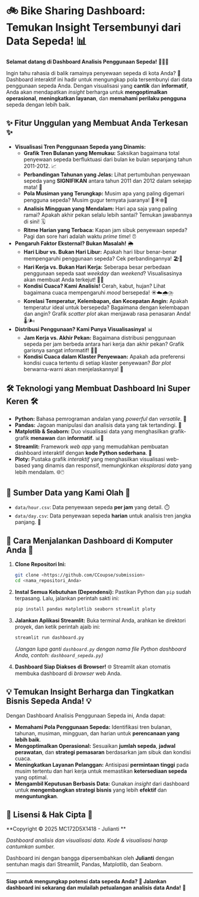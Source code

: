 # 🚲  Bike Sharing Dashboard: Temukan Insight Tersembunyi dari Data Sepeda! 📊

**Selamat datang di Dashboard Analisis Penggunaan Sepeda!** 🚴‍♀️💨

Ingin tahu rahasia di balik ramainya penyewaan sepeda di kota Anda? 🤔  Dashboard interaktif ini hadir untuk mengungkap pola tersembunyi dari data penggunaan sepeda Anda.  Dengan visualisasi yang **cantik** dan **informatif**, Anda akan mendapatkan *insight* berharga untuk **mengoptimalkan operasional**, **meningkatkan layanan**, dan **memahami perilaku pengguna** sepeda dengan lebih baik.

## ✨ Fitur Unggulan yang Membuat Anda Terkesan ✨

*   **Visualisasi Tren Penggunaan Sepeda yang Dinamis:**
    *   **Grafik Tren Bulanan yang Memukau:** Saksikan bagaimana total penyewaan sepeda berfluktuasi dari bulan ke bulan sepanjang tahun 2011-2012. 📈
    *   **Perbandingan Tahunan yang Jelas:** Lihat pertumbuhan penyewaan sepeda yang **SIGNIFIKAN** antara tahun 2011 dan 2012 dalam sekejap mata! 🚀
    *   **Pola Musiman yang Terungkap:**  Musim apa yang paling digemari pengguna sepeda? Musim gugur ternyata juaranya! 🍂☀️❄️🌷
    *   **Analisis Mingguan yang Mendalam:**  Hari apa saja yang paling ramai? Apakah akhir pekan selalu lebih santai? Temukan jawabannya di sini! 🗓️
    *   **Ritme Harian yang Terbaca:**  Kapan jam sibuk penyewaan sepeda?  Pagi dan sore hari adalah waktu *prime time*! ⏰
*   **Pengaruh Faktor Eksternal? Bukan Masalah!** 🌦️
    *   **Hari Libur vs. Bukan Hari Libur:**  Apakah hari libur benar-benar mempengaruhi penggunaan sepeda?  Cek perbandingannya! 🏖️🏢
    *   **Hari Kerja vs. Bukan Hari Kerja:**  Seberapa besar perbedaan penggunaan sepeda saat *weekday* dan *weekend*?  Visualisasinya akan membuat Anda terkejut! 💼🎉
    *   **Kondisi Cuaca? Kami Analisis!**  Cerah, kabut, hujan?  Lihat bagaimana cuaca mempengaruhi *mood* bersepeda! ☀️☁️🌧️⛈️
    *   **Korelasi Temperatur, Kelembapan, dan Kecepatan Angin:**  Apakah temperatur ideal untuk bersepeda? Bagaimana dengan kelembapan dan angin?  Grafik *scatter plot* akan menjawab rasa penasaran Anda! 🌡️💧🌬️
*   **Distribusi Penggunaan? Kami Punya Visualisasinya!** 📊
    *   **Jam Kerja vs. Akhir Pekan:**  Bagaimana distribusi penggunaan sepeda per jam berbeda antara hari kerja dan akhir pekan?  Grafik garisnya sangat informatif! 👔🥳
    *   **Kondisi Cuaca dalam Klaster Penyewaan:**  Apakah ada preferensi kondisi cuaca tertentu di setiap klaster penyewaan?  *Bar plot* berwarna-warni akan menjelaskannya! 🌈

## 🛠️ Teknologi yang Membuat Dashboard Ini Super Keren 🛠️

*   **Python:** Bahasa pemrograman andalan yang *powerful* dan *versatile*. 🐍
*   **Pandas:**  Jagoan manipulasi dan analisis data yang tak tertandingi. 🐼
*   **Matplotlib & Seaborn:**  Duo visualisasi data yang menghasilkan grafik-grafik **menawan** dan **informatif**. 📊🎨
*   **Streamlit:**  Framework *web app* yang memudahkan pembuatan dashboard interaktif dengan **kode Python sederhana**. 🚀
*   **Ploty:**  Pustaka grafik *interaktif* yang menghasilkan visualisasi web-based yang dinamis dan responsif, memungkinkan *eksplorasi data* yang lebih mendalam. 🌐🖱️

## 📂 Sumber Data yang Kami Olah 📂

*   `data/hour.csv`: Data penyewaan sepeda **per jam** yang detail. ⏱️
*   `data/day.csv`: Data penyewaan sepeda **harian** untuk analisis tren jangka panjang. 📅

## 🚀 Cara Menjalankan Dashboard di Komputer Anda 🚀

1.  **Clone Repositori Ini:**
    ```bash
    git clone <https://github.com/CCoupse/submission>
    cd <nama_repositori_Anda>
    ```

2.  **Instal Semua Kebutuhan (Dependensi):**
    Pastikan Python dan `pip` sudah terpasang. Lalu, jalankan perintah sakti ini:
    ```bash
    pip install pandas matplotlib seaborn streamlit ploty
    ```

3.  **Jalankan Aplikasi Streamlit:**
    Buka terminal Anda, arahkan ke direktori proyek, dan ketik perintah ajaib ini:
    ```bash
    streamlit run dashboard.py
    ```
    *(Jangan lupa ganti `dashboard.py` dengan nama file Python dashboard Anda, contoh: `dashboard_sepeda.py`)*

4.  **Dashboard Siap Diakses di Browser!** 🌐
    Streamlit akan otomatis membuka dashboard di *browser* web Anda.

## 💡  Temukan Insight Berharga dan Tingkatkan Bisnis Sepeda Anda! 💡

Dengan Dashboard Analisis Penggunaan Sepeda ini, Anda dapat:

*   **Memahami Pola Penggunaan Sepeda:** Identifikasi tren bulanan, tahunan, musiman, mingguan, dan harian untuk **perencanaan yang lebih baik**.
*   **Mengoptimalkan Operasional:** Sesuaikan **jumlah sepeda**, **jadwal perawatan**, dan **strategi pemasaran** berdasarkan jam sibuk dan kondisi cuaca.
*   **Meningkatkan Layanan Pelanggan:**  Antisipasi **permintaan tinggi** pada musim tertentu dan hari kerja untuk memastikan **ketersediaan sepeda** yang optimal.
*   **Mengambil Keputusan Berbasis Data:**  Gunakan *insight* dari dashboard untuk **mengembangkan strategi bisnis** yang lebih **efektif** dan **menguntungkan**.

## 📝 Lisensi & Hak Cipta 📝

**Copyright © 2025 MC172D5X1418 - Julianti **

_Dashboard analisis dan visualisasi data. Kode & visualisasi harap cantumkan sumber._

Dashboard ini dengan bangga dipersembahkan oleh **Julianti** dengan sentuhan magis dari Streamlit, Pandas, Matplotlib, dan Seaborn.

---

**Siap untuk mengungkap potensi data sepeda Anda?  🚀  Jalankan dashboard ini sekarang dan mulailah petualangan analisis data Anda!** 🎉
